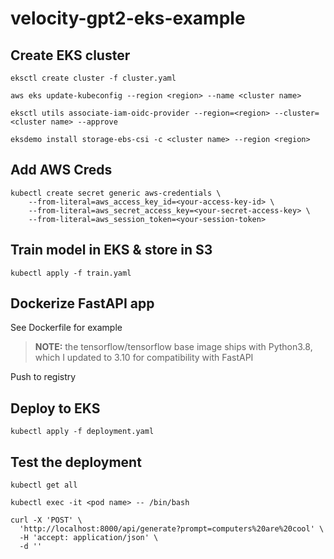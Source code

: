 # velocity-gpt2-eks-example

## Create EKS cluster

```
eksctl create cluster -f cluster.yaml 
```
```
aws eks update-kubeconfig --region <region> --name <cluster name>
```
```
eksctl utils associate-iam-oidc-provider --region=<region> --cluster=<cluster name> --approve
```
```
eksdemo install storage-ebs-csi -c <cluster name> --region <region>
```
## Add AWS Creds
```
kubectl create secret generic aws-credentials \
    --from-literal=aws_access_key_id=<your-access-key-id> \
    --from-literal=aws_secret_access_key=<your-secret-access-key> \
    --from-literal=aws_session_token=<your-session-token>
```
## Train model in EKS & store in S3
```
kubectl apply -f train.yaml
```
## Dockerize FastAPI app

See Dockerfile for example
>**NOTE:** the tensorflow/tensorflow base image ships with Python3.8, which I updated to 3.10 for compatibility with FastAPI

Push to registry

## Deploy to EKS
```
kubectl apply -f deployment.yaml
```
## Test the deployment
```
kubectl get all    

kubectl exec -it <pod name> -- /bin/bash
```
```
curl -X 'POST' \
  'http://localhost:8000/api/generate?prompt=computers%20are%20cool' \
  -H 'accept: application/json' \
  -d ''
```
